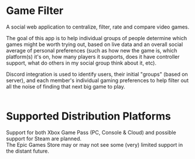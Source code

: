 # Game Filter

A social web application to centralize, filter, rate and compare video games.

The goal of this app is to help individual groups of people determine which games might be worth trying out, based on live data and an overall social average of personal preferences (such as how new the game is, which platform(s) it's on, how many players it supports, does it have controller support, what do others in my social group think about it, etc).

Discord integration is used to identify users, their initial "groups" (based on server), and each member's individual gaming preferences to help filter out all the noise of finding that next big game to play.<br/><br/>

# Supported Distribution Platforms

Support for both Xbox Game Pass (PC, Console & Cloud) and possible support for Steam are planned.<br/>
The Epic Games Store may or may not see some (very) limited support in the distant future.
